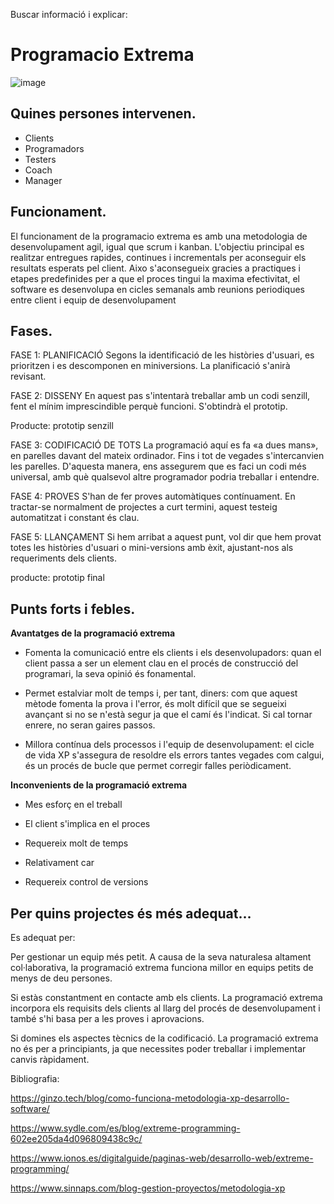 Buscar informació i explicar:

# Programacio Extrema

![image](https://user-images.githubusercontent.com/114953110/200660085-bb2a6294-b6d3-4f75-9bca-fb472842f68a.png)




## Quines persones intervenen.

- Clients
- Programadors
- Testers
- Coach
- Manager


## Funcionament.

El funcionament de la programacio extrema es amb una metodologia de desenvolupament agil, igual que scrum i kanban.
L'objectiu principal es realitzar entregues rapides, continues i incrementals per aconseguir els resultats esperats pel client.
Aixo s'aconsegueix gracies a practiques i etapes predefinides per a que el proces tingui la maxima efectivitat, el software es desenvolupa en cicles semanals amb reunions periodiques entre client i equip de desenvolupament

## Fases.

FASE 1: PLANIFICACIÓ
Segons la identificació de les històries d'usuari, es prioritzen i es descomponen en miniversions. La planificació s'anirà revisant. 

FASE 2: DISSENY
En aquest pas s'intentarà treballar amb un codi senzill, fent el mínim imprescindible perquè funcioni. S'obtindrà el prototip. 

Producte: prototip senzill


FASE 3: CODIFICACIÓ DE TOTS
La programació aquí es fa «a dues mans», en parelles davant del mateix ordinador. Fins i tot de vegades s'intercanvien les parelles. D'aquesta manera, ens assegurem que es faci un codi més universal, amb què qualsevol altre programador podria treballar i entendre. 

FASE 4: PROVES
S'han de fer proves automàtiques contínuament. En tractar-se normalment de projectes a curt termini, aquest testeig automatitzat i constant és clau. 

FASE 5: LLANÇAMENT
Si hem arribat a aquest punt, vol dir que hem provat totes les històries d'usuari o mini-versions amb èxit, ajustant-nos als requeriments dels clients. 

producte: prototip final



## Punts forts i febles.

**Avantatges de la programació extrema**

- Fomenta la comunicació entre els clients i els desenvolupadors: quan el client passa a ser un element clau en el procés de construcció del programari, la seva opinió és fonamental. 

- Permet estalviar molt de temps i, per tant, diners: com que aquest mètode fomenta la prova i l'error, és molt difícil que se segueixi avançant si no se n'està segur ja que el camí és l'indicat. Si cal tornar enrere, no seran gaires passos. 

- Millora contínua dels processos i l'equip de desenvolupament: el cicle de vida XP s'assegura de resoldre els errors tantes vegades com calgui, és un procés de bucle que permet corregir falles periòdicament.

**Inconvenients de la programació extrema**

- Mes esforç en el treball

- El client s'implica en el proces

- Requereix molt de temps

- Relativament car

- Requereix control de versions


## Per quins projectes és més adequat…


Es adequat per:

Per gestionar un equip més petit. A causa de la seva naturalesa altament col·laborativa, la programació extrema funciona millor en equips petits de menys de deu persones.

Si estàs constantment en contacte amb els clients. La programació extrema incorpora els requisits dels clients al llarg del procés de desenvolupament i també s'hi basa per a les proves i aprovacions.

Si domines els aspectes tècnics de la codificació. La programació extrema no és per a principiants, ja que necessites poder treballar i implementar canvis ràpidament.




Bibliografia:

https://ginzo.tech/blog/como-funciona-metodologia-xp-desarrollo-software/

https://www.sydle.com/es/blog/extreme-programming-602ee205da4d096809438c9c/

https://www.ionos.es/digitalguide/paginas-web/desarrollo-web/extreme-programming/

https://www.sinnaps.com/blog-gestion-proyectos/metodologia-xp


